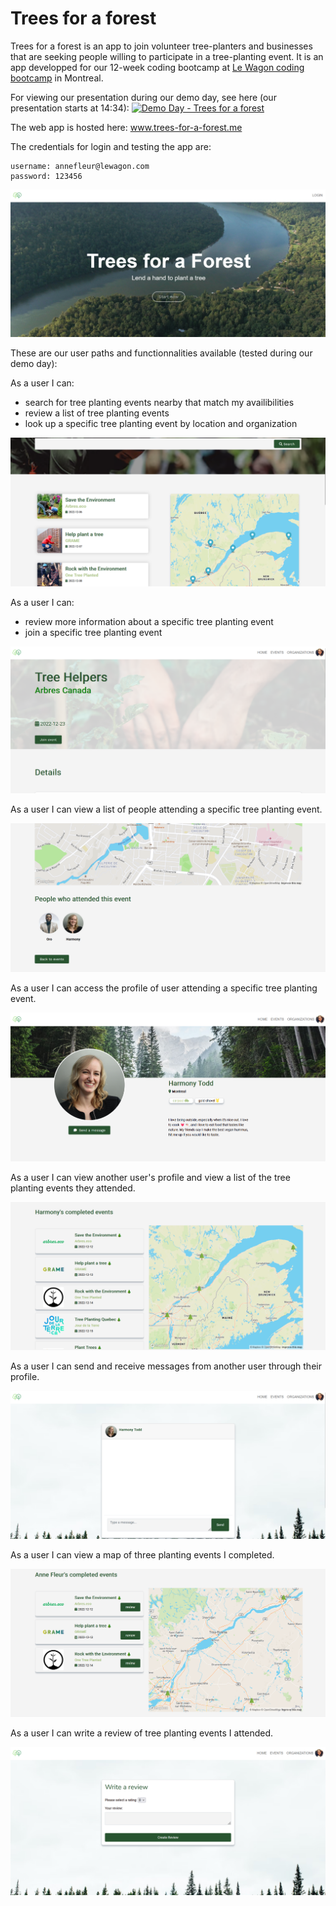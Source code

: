 # Trees for a forest

Trees for a forest is an app to join volunteer tree-planters and businesses that are seeking people willing to participate in a tree-planting event.
It is an app developped for our 12-week coding bootcamp at [Le Wagon coding bootcamp](https://www.lewagon.com) in Montreal.

For viewing our presentation during our demo day, see here (our presentation starts at 14:34):
[![Demo Day - Trees for a forest](https://img.youtube.com/vi/WbUKf0fFOYs/0.jpg)](https://www.youtube.com/watch?v=WbUKf0fFOYs?start=1500)

The web app is hosted here: www.trees-for-a-forest.me

The credentials for login and testing the app are:
```
username: annefleur@lewagon.com
password: 123456
```

![Main Page](https://raw.githubusercontent.com/karl-hed/trees-for-a-forest/master/app/assets/images/main_screenshot.png)

These are our user paths and functionnalities available (tested during our demo day):

As a user I can:
  - search for tree planting events nearby that match my availibilities
  - review a list of tree planting events
  - look up a specific tree planting event by location and organization

![Event Map](https://raw.githubusercontent.com/karl-hed/trees-for-a-forest/master/app/assets/images/event_map.png)

As a user I can:
  - review more information about a specific tree planting event
  - join a specific tree planting event

![Join Event](https://raw.githubusercontent.com/karl-hed/trees-for-a-forest/master/app/assets/images/event_join.png)

As a user I can view a list of people attending a specific tree planting event.

![People Event](https://raw.githubusercontent.com/karl-hed/trees-for-a-forest/master/app/assets/images/people_event.png)

As a user I can access the profile of user attending a specific tree planting event.

![Profile](https://raw.githubusercontent.com/karl-hed/trees-for-a-forest/master/app/assets/images/profile.png)

As a user I can view another user's profile and view a list of the tree planting events they attended.

![Event Profile](https://raw.githubusercontent.com/karl-hed/trees-for-a-forest/master/app/assets/images/event_profile.png)

As a user I can send and receive messages from another user through their profile.

![Profile Message](https://raw.githubusercontent.com/karl-hed/trees-for-a-forest/master/app/assets/images/profile_message.png)

As a user I can view a map of three planting events I completed.

![Completed Events](https://raw.githubusercontent.com/karl-hed/trees-for-a-forest/master/app/assets/images/completed_events.png)

As a user I can write a review of tree planting events I attended.

![Review](https://raw.githubusercontent.com/karl-hed/trees-for-a-forest/master/app/assets/images/review.png)
